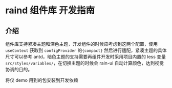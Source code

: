 # raind 组件库 开发指南

## 介绍

组件库支持紧凑主题和深色主题，开发组件的时候应考虑到这两个配置，使用 `useContext` 获取到 `configProvider` 的`{compact}` 然后进行适配，紧凑主题的具体尺寸可以参考 antd，暗色主题的支持需要再组件开发时采用项目内置的 less 变量`src/styles/variables/`，在切换主题的时候会 rain-ui 自动计算颜色，达到视觉协调的目的。

将仅 demo 用到的包安装到开发依赖
